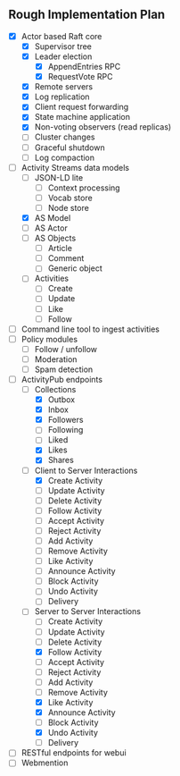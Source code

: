 ## Rough Implementation Plan

- [x] Actor based Raft core
    - [x] Supervisor tree
    - [x] Leader election
        - [x] AppendEntries RPC
        - [x] RequestVote RPC
    - [x] Remote servers
    - [x] Log replication
    - [x] Client request forwarding
    - [x] State machine application
    - [x] Non-voting observers (read replicas)
    - [ ] Cluster changes
    - [ ] Graceful shutdown
    - [ ] Log compaction
- [ ] Activity Streams data models
    - [ ] JSON-LD lite
        - [ ] Context processing
        - [ ] Vocab store
        - [ ] Node store
    - [x] AS Model
    - [ ] AS Actor
    - [ ] AS Objects
        - [ ] Article
        - [ ] Comment
        - [ ] Generic object
    - [ ] Activities
        - [ ] Create
        - [ ] Update
        - [ ] Like
        - [ ] Follow
- [ ] Command line tool to ingest activities
- [ ] Policy modules
    - [ ] Follow / unfollow
    - [ ] Moderation
    - [ ] Spam detection
- [ ] ActivityPub endpoints
    - [ ] Collections
        - [x] Outbox
        - [x] Inbox
        - [x] Followers
        - [ ] Following
        - [ ] Liked
        - [x] Likes
        - [x] Shares
    - [ ] Client to Server Interactions
        - [x] Create Activity
        - [ ] Update Activity
        - [ ] Delete Activity
        - [ ] Follow Activity
        - [ ] Accept Activity
        - [ ] Reject Activity
        - [ ] Add Activity
        - [ ] Remove Activity
        - [ ] Like Activity
        - [ ] Announce Activity
        - [ ] Block Activity
        - [ ] Undo Activity
        - [ ] Delivery
    - [ ] Server to Server Interactions
        - [ ] Create Activity
        - [ ] Update Activity
        - [ ] Delete Activity
        - [x] Follow Activity
        - [ ] Accept Activity
        - [ ] Reject Activity
        - [ ] Add Activity
        - [ ] Remove Activity
        - [x] Like Activity
        - [x] Announce Activity
        - [ ] Block Activity
        - [x] Undo Activity
        - [ ] Delivery
- [ ] RESTful endpoints for webui
- [ ] Webmention
